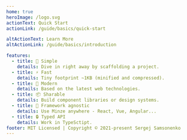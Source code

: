 ```yaml
---
home: true
heroImage: /logo.svg
actionText: Quick Start
actionLink: /guide/basics/quick-start

altActionText: Learn More
altActionLink: /guide/basics/introduction

features:
  - title: 👶 Simple
    details: Dive in right away by scaffolding a project.
  - title: ⚡ Fast
    details: Tiny footprint ~1KB (minified and compressed).
  - title: 🚀 Modern
    details: Based on the latest web technologies.
  - title: 📦 Sharable
    details: Build component libraries or design systems.
  - title: 🎲 Framework agnostic
    details: Use Minze anywhere - React, Vue, Angular...
  - title: 🔒 Typed API
    details: Work in TypeSctipt.
footer: MIT Licensed | Copyright © 2021-present Sergej Samsonenko
---
```

